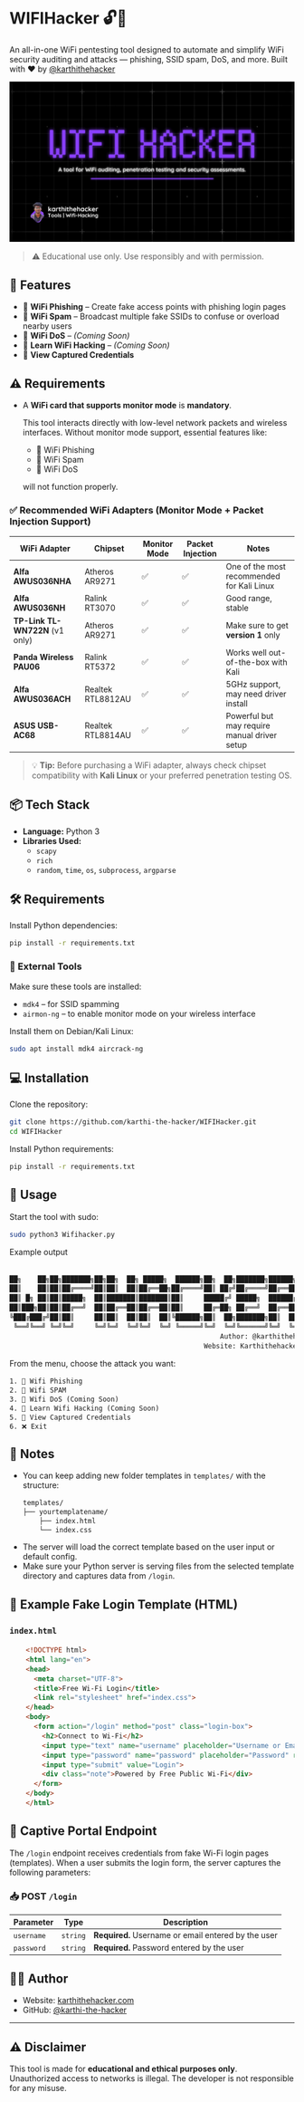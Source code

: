 # WIFIHacker 🔓📶

An all-in-one WiFi pentesting tool designed to automate and simplify WiFi security auditing and attacks — phishing, SSID spam, DoS, and more. Built with ❤️ by [@karthithehacker](https://github.com/karthi-the-hacker)


![Logo](https://github.com/karthi-the-hacker/WIFIHacker/raw/refs/heads/main/images/Wifi_Haker.webp)


> ⚠️ Educational use only. Use responsibly and with permission.



## 📌 Features

- 📡 **WiFi Phishing** – Create fake access points with phishing login pages  
- 📶 **WiFi Spam** – Broadcast multiple fake SSIDs to confuse or overload nearby users  
- 🚫 **WiFi DoS** – *(Coming Soon)*  
- 📘 **Learn WiFi Hacking** – *(Coming Soon)*  
- 🔐 **View Captured Credentials**  




## ⚠️ Requirements

- A **WiFi card that supports monitor mode** is **mandatory**.
  
  This tool interacts directly with low-level network packets and wireless interfaces. Without monitor mode support, essential features like:
  
  - 📡 WiFi Phishing  
  - 📶 WiFi Spam  
  - 🚫 WiFi DoS  

  will not function properly.


### ✅ Recommended WiFi Adapters (Monitor Mode + Packet Injection Support)

| WiFi Adapter | Chipset | Monitor Mode | Packet Injection | Notes |
|--------------|---------|---------------|-------------------|-------|
| **Alfa AWUS036NHA** | Atheros AR9271 | ✅ | ✅ | One of the most recommended for Kali Linux |
| **Alfa AWUS036NH**  | Ralink RT3070  | ✅ | ✅ | Good range, stable |
| **TP-Link TL-WN722N** (v1 only) | Atheros AR9271 | ✅ | ✅ | Make sure to get **version 1** only |
| **Panda Wireless PAU06** | Ralink RT5372 | ✅ | ✅ | Works well out-of-the-box with Kali |
| **Alfa AWUS036ACH** | Realtek RTL8812AU | ✅ | ✅ | 5GHz support, may need driver install |
| **ASUS USB-AC68** | Realtek RTL8814AU | ✅ | ✅ | Powerful but may require manual driver setup |



> 💡 **Tip:** Before purchasing a WiFi adapter, always check chipset compatibility with **Kali Linux** or your preferred penetration testing OS.




## 📦 Tech Stack

- **Language:** Python 3
- **Libraries Used:**  
  - `scapy`  
  - `rich`  
  - `random`, `time`, `os`, `subprocess`, `argparse`



## 🛠️ Requirements

Install Python dependencies:

```bash
pip install -r requirements.txt
```

### 🧰 External Tools

Make sure these tools are installed:

- `mdk4` – for SSID spamming  
- `airmon-ng` – to enable monitor mode on your wireless interface  

Install them on Debian/Kali Linux:

```bash
sudo apt install mdk4 aircrack-ng
```



## 💻 Installation

Clone the repository:

```bash
git clone https://github.com/karthi-the-hacker/WIFIHacker.git
cd WIFIHacker
```

Install Python requirements:

```bash
pip install -r requirements.txt
```


## 🚀 Usage

Start the tool with sudo:

```bash
sudo python3 Wifihacker.py
```

Example output

```bash
                                                                        v1.0
██╗    ██╗██╗███████╗██╗██╗  ██╗ █████╗  ██████╗██╗  ██╗███████╗██████╗ 
██║    ██║██║██╔════╝██║██║  ██║██╔══██╗██╔════╝██║ ██╔╝██╔════╝██╔══██╗
██║ █╗ ██║██║█████╗  ██║███████║███████║██║     █████╔╝ █████╗  ██████╔╝
██║███╗██║██║██╔══╝  ██║██╔══██║██╔══██║██║     ██╔═██╗ ██╔══╝  ██╔══██╗
╚███╔███╔╝██║██║     ██║██║  ██║██║  ██║╚██████╗██║  ██╗███████╗██║  ██║
 ╚══╝╚══╝ ╚═╝╚═╝     ╚═╝╚═╝  ╚═╝╚═╝  ╚═╝ ╚═════╝╚═╝  ╚═╝╚══════╝╚═╝  ╚═╝
                                                    Author: @karthithehacker
                                                Website: Karthithehacker.com     
```

From the menu, choose the attack you want:

```
1. 📡 Wifi Phishing
2. 📶 Wifi SPAM
3. 🚫 Wifi DoS (Coming Soon)
4. 📘 Learn Wifi Hacking (Coming Soon)
5. 🔐 View Captured Credentials
6. ❌ Exit
```

## 📝 Notes

- You can keep adding new folder templates in `templates/` with the structure:
  ```
  templates/
  ├── yourtemplatename/
      ├── index.html
      └── index.css
  ```
- The server will load the correct template based on the user input or default config.
- Make sure your Python server is serving files from the selected template directory and captures data from `/login`.




## 🧪 Example Fake Login Template (HTML)

### `index.html`

```html
    <!DOCTYPE html>
    <html lang="en">
    <head>
      <meta charset="UTF-8">
      <title>Free Wi-Fi Login</title>
      <link rel="stylesheet" href="index.css">
    </head>
    <body>
      <form action="/login" method="post" class="login-box">
        <h2>Connect to Wi-Fi</h2>
        <input type="text" name="username" placeholder="Username or Email" required>
        <input type="password" name="password" placeholder="Password" required>
        <input type="submit" value="Login">
        <div class="note">Powered by Free Public Wi-Fi</div>
      </form>
    </body>
    </html>
```


## 📡 Captive Portal Endpoint

The `/login` endpoint receives credentials from fake Wi-Fi login pages (templates). When a user submits the login form, the server captures the following parameters:

### 📥 POST `/login`

| Parameter  | Type     | Description            |
|------------|----------|------------------------|
| `username` | `string` | **Required.** Username or email entered by the user |
| `password` | `string` | **Required.** Password entered by the user |



## 👨‍💻 Author

- Website: [karthithehacker.com](https://karthithehacker.com)
- GitHub: [@karthi-the-hacker](https://github.com/karthi-the-hacker)

---

## ⚠️ Disclaimer

This tool is made for **educational and ethical purposes only**.  
Unauthorized access to networks is illegal. The developer is not responsible for any misuse.

